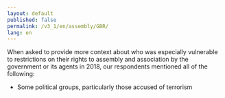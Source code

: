 ```yaml
---
layout: default
published: false
permalink: /v3_1/en/assembly/GBR/
lang: en
---
```


When asked to provide more context about who was especially vulnerable to restrictions on their rights to assembly and association by the government or its agents in 2018, our respondents mentioned all of the following:
-	Some political groups, particularly those accused of terrorism

